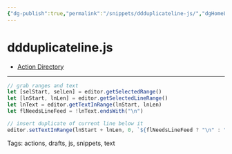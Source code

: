 ```yaml
---
{"dg-publish":true,"permalink":"/snippets/ddduplicateline-js/","dgHomeLink":true,"dgPassFrontmatter":false}
---
```


# ddduplicateline.js

- [Action Directory](https://actions.getdrafts.com/a/2B8)

---
```js
// grab ranges and text
let [selStart, selLen] = editor.getSelectedRange()
let [lnStart, lnLen] = editor.getSelectedLineRange()
let lnText = editor.getTextInRange(lnStart, lnLen)
let flNeedsLineFeed = !lnText.endsWith("\n") 

// insert duplicate of current line below it
editor.setTextInRange(lnStart + lnLen, 0, `${flNeedsLineFeed ? "\n" : ""}${lnText}`)
```

Tags:
  actions, drafts, js, snippets, text